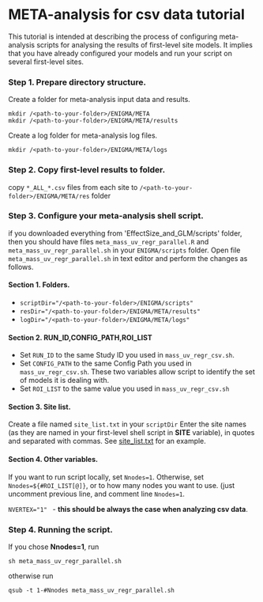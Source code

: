 # META-analysis for csv data tutorial
This tutorial is intended at describing the process of configuring meta-analysis scripts for analysing the results of first-level site models.
It implies that you have already configured your models and run your script on several first-level sites.

### Step 1. Prepare directory structure.
Create a folder for meta-analysis input data and results.

    mkdir /<path-to-your-folder>/ENIGMA/META
    mkdir /<path-to-your-folder>/ENIGMA/META/results
Create a log folder for meta-analysis log files.

    mkdir /<path-to-your-folder>/ENIGMA/META/logs

### Step 2. Copy first-level results to folder.
copy ```*_ALL_*.csv``` files from each site to ```/<path-to-your-folder>/ENIGMA/META/res``` folder

### Step 3. Configure your meta-analysis shell script.
if you downloaded everything from 'EffectSize_and_GLM/scripts' folder, then you should have files ```meta_mass_uv_regr_parallel.R``` and ```meta_mass_uv_regr_parallel.sh``` in your ```ENIGMA/scripts``` folder.
Open file ```meta_mass_uv_regr_parallel.sh``` in text editor and perform the changes as follows.

#### Section 1. Folders.
- `scriptDir="/<path-to-your-folder>/ENIGMA/scripts"`
- `resDir="/<path-to-your-folder>/ENIGMA/META/results"`
- `logDir="/<path-to-your-folder>/ENIGMA/META/logs"`

#### Section 2. RUN_ID,CONFIG_PATH,ROI_LIST

- Set ```RUN_ID``` to the same Study ID you used in ```mass_uv_regr_csv.sh```.
- Set ```CONFIG_PATH``` to the same Config Path you used in ```mass_uv_regr_csv.sh```.
These two variables allow script to identify the set of models it is dealing with.
- Set ```ROI_LIST``` to the same value you used in ```mass_uv_regr_csv.sh```

#### Section 3. Site list.

Create a file named ```site_list.txt``` in your ```scriptDir```
Enter the site names (as they are named in your first-level shell script in **SITE** variable), in quotes and separated with commas. See [site_list.txt](http://site_list.txt) for an example.

#### Section 4. Other variables. 

If you want to run script locally, set ```Nnodes=1```. Otherwise, set ```Nnodes=${#ROI_LIST[@]}```, or to how many nodes you want to use. (just uncomment previous line, and comment line ```Nnodes=1```.

```NVERTEX="1" ``` - **this should be always the case when analyzing csv data**.

### Step 4. Running the script.

If you chose **Nnodes=1**, run 
    
    sh meta_mass_uv_regr_parallel.sh 

otherwise run 

    qsub -t 1-#Nnodes meta_mass_uv_regr_parallel.sh


